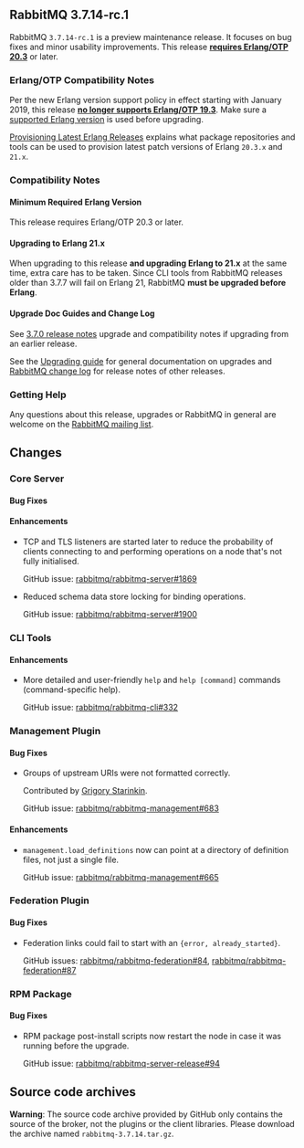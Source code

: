 ## RabbitMQ 3.7.14-rc.1

RabbitMQ `3.7.14-rc.1` is a preview maintenance release. It focuses on bug fixes and
minor usability improvements. This release [**requires Erlang/OTP 20.3**](https://www.rabbitmq.com/which-erlang.html) or later.

### Erlang/OTP Compatibility Notes

Per the new Erlang version support policy in effect starting with January 2019,
this release [**no longer supports Erlang/OTP 19.3**](https://groups.google.com/d/msg/rabbitmq-users/G4UJ9zbIYHs/qCeyjkjyCQAJ).
Make sure a [supported Erlang version](https://www.rabbitmq.com/which-erlang.html) is used before upgrading.

[Provisioning Latest Erlang Releases](https://www.rabbitmq.com/which-erlang.html#erlang-repositories)
explains what package repositories and tools can be used to provision latest patch versions of
Erlang `20.3.x` and `21.x`.

### Compatibility Notes

#### Minimum Required Erlang Version

This release requires Erlang/OTP 20.3 or later.

#### Upgrading to Erlang 21.x

When upgrading to this release **and upgrading Erlang to 21.x** at the same time, extra care has to be taken.
Since CLI tools from RabbitMQ releases older than 3.7.7 will fail on Erlang 21,
RabbitMQ **must be upgraded before Erlang**.

#### Upgrade Doc Guides and Change Log

See [3.7.0 release notes](https://github.com/rabbitmq/rabbitmq-server/releases/tag/v3.7.0) upgrade and
compatibility notes if upgrading from an earlier release.

See the [Upgrading guide](http://www.rabbitmq.com/upgrade.html) for general documentation on upgrades and
[RabbitMQ change log](http://www.rabbitmq.com/changelog.html) for release notes of other releases.

### Getting Help

Any questions about this release, upgrades or RabbitMQ in general are welcome on the
[RabbitMQ mailing list](https://groups.google.com/forum/#!forum/rabbitmq-users).


## Changes

### Core Server

#### Bug Fixes

#### Enhancements

 * TCP and TLS listeners are started later to reduce the probability of clients connecting to and performing operations
   on a node that's not fully initialised.
   
   GitHub issue: [rabbitmq/rabbitmq-server#1869](https://github.com/rabbitmq/rabbitmq-server/issues/1869)

 * Reduced schema data store locking for binding operations.
 
   GitHub issue: [rabbitmq/rabbitmq-server#1900](https://github.com/rabbitmq/rabbitmq-server/pull/1900)


### CLI Tools

#### Enhancements

 * More detailed and user-friendly `help` and `help [command]` commands (command-specific help).
 
   GitHub issue: [rabbitmq/rabbitmq-cli#332](https://github.com/rabbitmq/rabbitmq-cli/pull/332)


### Management Plugin

#### Bug Fixes

 * Groups of upstream URIs were not formatted correctly.

    Contributed by [Grigory Starinkin](https://github.com/velimir).

    GitHub issue: [rabbitmq/rabbitmq-management#683](https://github.com/rabbitmq/rabbitmq-management/pull/683)

#### Enhancements

 * `management.load_definitions` now can point at a directory of definition files, not just a single file.

   GitHub issue: [rabbitmq/rabbitmq-management#665](https://github.com/rabbitmq/rabbitmq-management/issues/665)


### Federation Plugin

#### Bug Fixes

 * Federation links could fail to start with an `{error, already_started}`.
 
   GitHub issues: [rabbitmq/rabbitmq-federation#84](https://github.com/rabbitmq/rabbitmq-federation/issues/84), [rabbitmq/rabbitmq-federation#87](https://github.com/rabbitmq/rabbitmq-federation/pull/87)


### RPM Package

#### Bug Fixes

 * RPM package post-install scripts now restart the node in case it was running before the upgrade.

   GitHub issue: [rabbitmq/rabbitmq-server-release#94](https://github.com/rabbitmq/rabbitmq-server-release/issues/94)


## Source code archives

**Warning**: The source code archive provided by GitHub only contains the source of the broker,
not the plugins or the client libraries. Please download the archive named `rabbitmq-3.7.14.tar.gz`.
